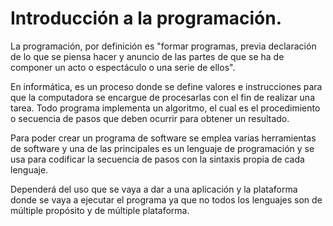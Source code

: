 # Introducción a la programación.

La programación, por definición es "formar programas, previa declaración de lo que se piensa hacer y anuncio de las partes de que se ha de componer un acto o espectáculo o una serie de ellos".

En informática, es un proceso donde se define valores e instrucciones para que la computadora se encargue de procesarlas con el fin de realizar una tarea. Todo programa implementa un algoritmo, el cual es el procedimiento o secuencia de pasos que deben ocurrir para obtener un resultado.

Para poder crear un programa de software se emplea varias herramientas de software y una de las principales es un lenguaje de programación y se usa para codificar la secuencia de pasos con la sintaxis propia de cada lenguaje.

Dependerá del uso que se vaya a dar a una aplicación y la plataforma donde se vaya a ejecutar el programa ya que no todos los lenguajes son de múltiple propósito y de múltiple plataforma.
